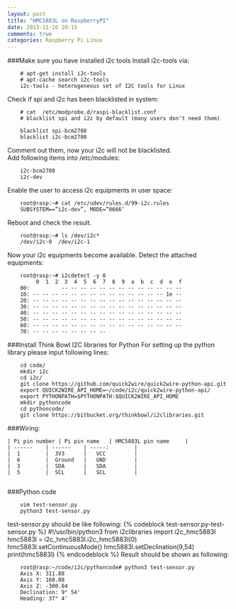 ```yaml
---
layout: post
title: "HMC5883L on RaspberryPI"
date: 2013-11-16 20:15
comments: true
categories: Raspberry Pi Linux
---
```

###Make sure you have installed i2c tools
Install i2c-tools via:

```
	# apt-get install i2c-tools
	# apt-cache search i2c-tools
	i2c-tools - heterogeneous set of I2C tools for Linux
```

Check if spi and i2c has been blacklisted in system:

```
	# cat  /etc/modprobe.d/raspi-blacklist.conf 
	# blacklist spi and i2c by default (many users don't need them)
	
	blacklist spi-bcm2708
	blacklist i2c-bcm2708

```
Comment out them, now your i2c will not be blacklisted.    
Add following items into /etc/modules:

```
	i2c-bcm2708
	i2c-dev

```
Enable the user to access i2c equipments in user space: 

```
	root@rasp:~# cat /etc/udev/rules.d/99-i2c.rules 
	SUBSYSTEM==”i2c-dev”, MODE=”0666″

```
Reboot and check the result.     

```
	root@rasp:~# ls /dev/i2c*
	/dev/i2c-0  /dev/i2c-1

```
Now your i2c equipments become available. Detect the attached equipments:

```
	root@rasp:~# i2cdetect -y 0
	     0  1  2  3  4  5  6  7  8  9  a  b  c  d  e  f
	00:          -- -- -- -- -- -- -- -- -- -- -- -- -- 
	10: -- -- -- -- -- -- -- -- -- -- -- -- -- -- 1e -- 
	20: -- -- -- -- -- -- -- -- -- -- -- -- -- -- -- -- 
	30: -- -- -- -- -- -- -- -- -- -- -- -- -- -- -- -- 
	40: -- -- -- -- -- -- -- -- -- -- -- -- -- -- -- -- 
	50: -- -- -- -- -- -- -- -- -- -- -- -- -- -- -- -- 
	60: -- -- -- -- -- -- -- -- -- -- -- -- -- -- -- -- 
	70: -- -- -- -- -- -- -- -- 

```
###Install Think Bowl I2C libraries for Python
For setting up the python library please input following lines: 

```
	cd code/
	mkdir i2c
	cd i2c/
	git clone https://github.com/quick2wire/quick2wire-python-api.git
	export QUICK2WIRE_API_HOME=~/code/i2c/quick2wire-python-api/
	export PYTHONPATH=$PYTHONPATH:$QUICK2WIRE_API_HOME
	mkdir pythoncode
	cd pythoncode/
	git clone https://bitbucket.org/thinkbowl/i2clibraries.git

```
###Wiring:


```
| Pi pin number | Pi pin name 	| HMC5883L pin name  	|
| ------ 	| ------	| -----: 		|
|  1		|  3V3		|   VCC			|
|  6		|  Ground	|   GND			|
|  3		|  SDA		|   SDA			|
|  5		|  SCL		|   SCL			|


```
###Python code

```
	vim test-sensor.py
	python3 test-sensor.py 

```
test-sensor.py should be like following:
{% codeblock test-sensor.py-test-sensor.py %}
#!/usr/bin/python3
from i2clibraries import i2c_hmc5883l
hmc5883l = i2c_hmc5883l.i2c_hmc5883l(0)
hmc5883l.setContinuousMode()
hmc5883l.setDeclination(9,54)
print(hmc5883l)
{% endcodeblock %}
Result should be shown as following:

```
	root@rasp:~/code/i2c/pythoncode# python3 test-sensor.py 
	Axis X: 311.88
	Axis Y: 160.08
	Axis Z: -300.84
	Declination: 9° 54'
	Heading: 37° 4'

```


